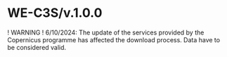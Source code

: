 # WE-C3S/v.1.0.0

! WARNING ! 6/10/2024: The update of the services provided by the Copernicus programme has affected the download process. Data have to be considered valid.

